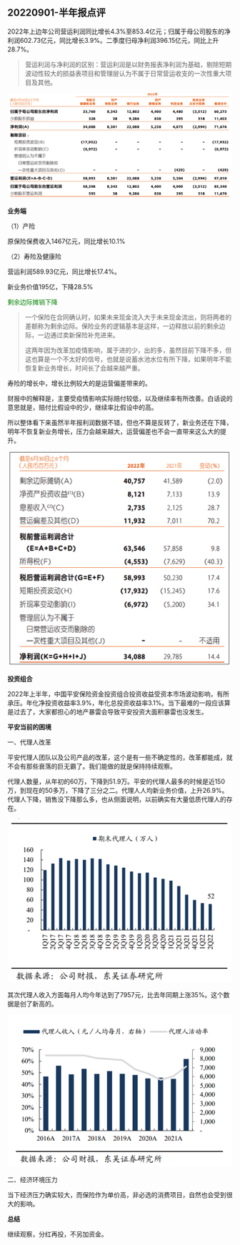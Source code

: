 ## 20220901-半年报点评

2022年上边年公司营运利润同比增长4.3%至853.4亿元；归属于母公司股东的净利润602.73亿元，同比增长3.9%。二季度归母净利润396.15亿元，同比上升28.7%。

> 营运利润与净利润的区别：营运利润是以财务报表净利润为基础，剔除短期波动性较大的损益表项目和管理层认为不属于日常营运收支的一次性重大项目及其他。

![image-20220901113116222](/img//image-20220901113116222.png)

**业务端**

（1）产险

原保险保费收入1467亿元，同比增长10.1%

（2）寿险及健康险

营运利润589.93亿元，同比增长17.4%。

新业务价值195亿，下降28.5%

<font color=green>剩余边际摊销下降</font>

> 一个保险在合同确认时，如果未来现金流入大于未来现金流出，则将两者的差额称为剩余边际。保险业务的逻辑基本是这样，一边释放以前的剩余边际，一边通过卖新保险补充进来。
>
> 这两年因为改革加疫情影响，属于进的少，出的多，虽然目前下降不多，但这也算是一个不太好的信号，也就是说蓄水池水位有所下降，如果明年不能恢复新业务增长，时间长了会越来越严重。

寿险的增长中，增长比例较大的是运营偏差带来的。

财报中的解释是，主要受疫情影响实际赔付较低，以及继续率有所改善。白话说的意思就是，赔付比假设中的少，继续率比假设中的高。

所以整体看下来虽然半年报利润数据不错，但也不算是反转了，新业务还在下降，明年不恢复新业务增长，压力会越来越大，运营偏差也不会一直带来这么大的提升。

![image-20220901113727210](/img//image-20220901113727210.png)

**投资组合**

2022年上半年，中国平安保险资金投资组合投资收益受资本市场波动影响，有所承压。年化净投资收益率3.9%，年化总投资收益率3.1%。当下最难的一段应该算是过去了，大家都担心的地产暴雷会导致平安投资大面积暴雷也没发生。

**平安当前的困境**

一、代理人改革

平安代理人团队以及公司产品的改革，这个是有一些不确定性的，改革都能成，就不会有那些衰落的巨无霸了。我们能做的就是保持持续观察。

代理人数量，从年初的60万，下降到51.9万。平安的代理人最多的时候是近150万，到现在的50多万，下降了三分之二。代理人人均新业务价值，上升26.9%。代理人下降，销售没下降那么多，也从侧面说明，以前确实有大量低质代理人的存在。

![image-20220901114158672](/img//image-20220901114158672.png)

其次代理人收入方面每月人均今年达到了7957元，比去年同期上涨35%。这个数据是创了新高的。

![image-20220901114403583](/img//image-20220901114403583.png)

二、经济环境压力

当下经济压力确实较大，而保险作为单价高，非必选的消费项目，自然也会受到很大的影响。

**总结**

继续观察，分红再投，不另加资金。